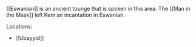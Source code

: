 [[Eswanian]] is an ancient tounge that is spoken in this area.  The [[Man in the Mask]] left Kem an incantation in Eswanian.

Locations:
- [[Ubayyid]]